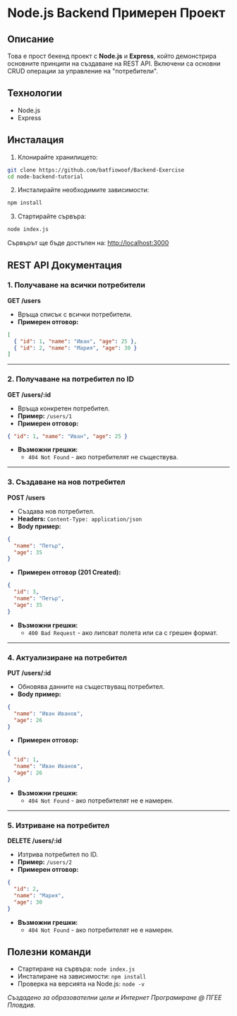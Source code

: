 # Node.js Backend Примерен Проект

## Описание

Това е прост бекенд проект с **Node.js** и **Express**, който демонстрира основните принципи на създаване на REST API. Включени са основни CRUD операции за управление на "потребители".

## Технологии
- Node.js
- Express

## Инсталация

1. Клонирайте хранилището:
```bash
git clone https://github.com/batfiowoof/Backend-Exercise
cd node-backend-tutorial
```

2. Инсталирайте необходимите зависимости:
```bash
npm install
```

3. Стартирайте сървъра:
```bash
node index.js
```

Сървърът ще бъде достъпен на: [http://localhost:3000](http://localhost:3000)

## REST API Документация

### 1. Получаване на всички потребители
**GET /users**
- Връща списък с всички потребители.
- **Примерен отговор:**
```json
[
  { "id": 1, "name": "Иван", "age": 25 },
  { "id": 2, "name": "Мария", "age": 30 }
]
```

---

### 2. Получаване на потребител по ID
**GET /users/:id**
- Връща конкретен потребител.
- **Пример:** `/users/1`
- **Примерен отговор:**
```json
{ "id": 1, "name": "Иван", "age": 25 }
```
- **Възможни грешки:**
  - `404 Not Found` - ако потребителят не съществува.

---

### 3. Създаване на нов потребител
**POST /users**
- Създава нов потребител.
- **Headers:** `Content-Type: application/json`
- **Body пример:**
```json
{
  "name": "Петър",
  "age": 35
}
```
- **Примерен отговор (201 Created):**
```json
{
  "id": 3,
  "name": "Петър",
  "age": 35
}
```
- **Възможни грешки:**
  - `400 Bad Request` - ако липсват полета или са с грешен формат.

---

### 4. Актуализиране на потребител
**PUT /users/:id**
- Обновява данните на съществуващ потребител.
- **Body пример:**
```json
{
  "name": "Иван Иванов",
  "age": 26
}
```
- **Примерен отговор:**
```json
{
  "id": 1,
  "name": "Иван Иванов",
  "age": 26
}
```
- **Възможни грешки:**
  - `404 Not Found` - ако потребителят не е намерен.

---

### 5. Изтриване на потребител
**DELETE /users/:id**
- Изтрива потребител по ID.
- **Пример:** `/users/2`
- **Примерен отговор:**
```json
{
  "id": 2,
  "name": "Мария",
  "age": 30
}
```
- **Възможни грешки:**
  - `404 Not Found` - ако потребителят не е намерен.


## Полезни команди
- Стартиране на сървъра: `node index.js`
- Инсталиране на зависимости: `npm install`
- Проверка на версията на Node.js: `node -v`


*Създадено за образователни цели и Интернет Програмиране @ ПГЕЕ Пловдив.*

